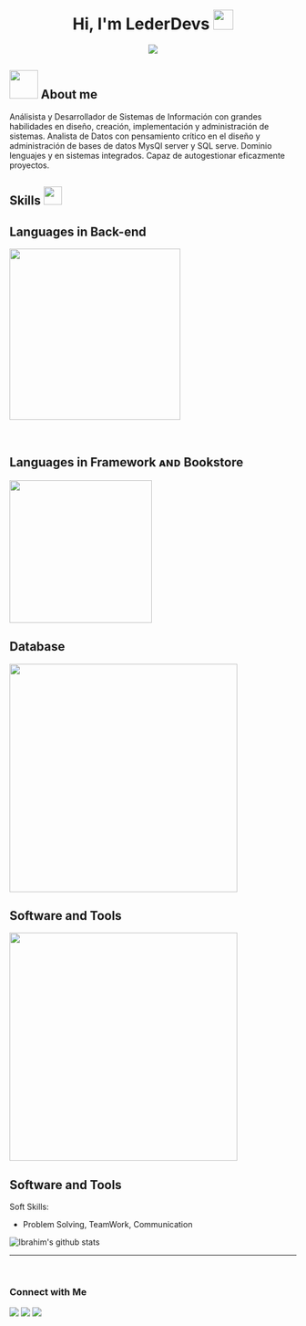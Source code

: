 <div align="center">
  <h1 align="center"><b>Hi, I'm LederDevs </b><img src="https://media.giphy.com/media/hvRJCLFzcasrR4ia7z/giphy.gif" width="35"></h1>
  <img src="https://github.com/LederDev/LederDev/assets/162763730/58231adf-3789-47fb-be87-e87dcd418f51">

  <div class="header">
  </div>
</div>

## <picture><img src = "https://github.com/7oSkaaa/7oSkaaa/blob/main/Images/about_me.gif?raw=true" width = 50px></picture> About me
<div>
  <p>
  Análisista y Desarrollador de Sistemas de Información con grandes habilidades en diseño, creación, implementación y administración de sistemas. Analista de Datos con pensamiento crítico en el 
  diseño y administración    de bases de datos MysQl server y SQL serve. Dominio lenguajes y en sistemas integrados. Capaz de autogestionar
  eficazmente  proyectos.
  </p>
</div>
<div class="body">
  <h2> Skills <img src = "https://media2.giphy.com/media/QssGEmpkyEOhBCb7e1/giphy.gif?cid=ecf05e47a0n3gi1bfqntqmob8g9aid1oyj2wr3ds3mg700bl&rid=giphy.gif" 
  width = 32px> </h2>
  
<!--Languages and Tools Section-->       
<h2 align="left">Languages in Back-end</h2> 
<p align="left">
<img width="300px" src="https://skillicons.dev/icons?i=py,java,php,&perline=10"  />
</p>
<br />
  
  <!--Languages and Tools Section-->       
<h2 align="left">Languages in Framework ᴀɴᴅ Bookstore</h2> 
<p align="left">
<img width="250px"  src="https://skillicons.dev/icons?i=django,laravel,bootstrap,&perline=10"  />
</p>
  
<!--Languages and Tools Section-->       
<h2 align="left">Database</h2> 
<p align="left">
<img width="400px"  src="https://skillicons.dev/icons?i=postgres,mongo,mysql,docker,&perline=10"  />
</p>

<!--Languages and Tools Section-->       
<h2 align="left">Software and Tools</h2> 
<p align="left">
<img width="400px"  src="https://skillicons.dev/icons?i=linux,windows,vscode,git,eclipse,&perline=10"  />
</p>
</div>

<!--Languages and Tools Section-->       
<h2 align="left">Software and Tools</h2> 
<p align="left">
Soft Skills:

- Problem Solving, TeamWork, Communication 

![Ibrahim's github stats](https://github-readme-stats.vercel.app/api?username=IhChowdhury&show_icons=true&theme=radical)

----
</p>


<br />
<div class="footer">
<!--Languages and Tools Section-->       
<h3 align="left">Connect with Me</h3> 
<p align="left">
<a href="https://github.com/LederDev"><img src="https://img.shields.io/badge/-LederDev-black?logo=github&style=flat-square"/></a>
<a href="https://www.linkedin.com/in/leder-castillo-65857a2a0/"><img src="https://img.shields.io/badge/-Leder_Castillo-blue?logo=linkedin&style=flat-square"></a>
<a href="mailto:ledercs468@gmail.com"><img src="https://img.shields.io/badge/-ledercs468@gmail.com-black?logo=gmail&style=flat-square"/></a>
</p>
</div>
</ br>

